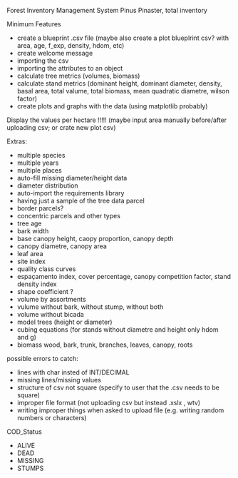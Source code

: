 Forest Inventory Management System
        Pinus Pinaster, total inventory


Minimum Features
- create a blueprint .csv file (maybe also create a plot blueplrint csv? with area, age, f_exp, density, hdom, etc)
- create welcome message
- importing the csv
- importing the attributes to an object
- calculate tree metrics (volumes, biomass)
- calculate stand metrics (dominant height, dominant diameter, density, basal area, total valume, total biomass, mean quadratic diametre, wilson factor)
- create plots and graphs with the data (using matplotlib probably)

Display the values per hectare !!!!! (maybe input area manually before/after uploading csv; or crate new plot csv)


Extras:
- multiple species
- multiple years
- multiple places
- auto-fill missing diameter/height data
- diameter distribution
- auto-import the requirements library
- having just a sample of the tree data parcel
- border parcels?
- concentric parcels and other types
- tree age 
- bark width
- base canopy height, caopy proportion, canopy depth
- canopy diametre, canopy area
- leaf area 
- site index 
- quality class curves
- espaçamento index, cover percentage, canopy competition factor, stand density index
- shape coefficient ?
- volume by assortments
- vulume without bark, without stump, without both
- volume without bicada
- model trees (height or diameter)
- cubing equations (for stands without diametre and height only hdom and g)
- biomass wood, bark, trunk, branches, leaves, canopy, roots


possible errors to catch:
- lines with char insted of INT/DECIMAL
- missing lines/missing values
- structure of csv not square (specify to user that the .csv needs to be square)
- improper file format (not uploading csv but instead .xslx , wtv)
- writing improper things when asked to upload file (e.g. writing random numbers or characters)


COD_Status
- ALIVE
- DEAD
- MISSING
- STUMPS


